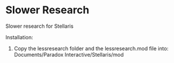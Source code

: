 # Slower Research
Slower research for Stellaris

Installation:
1. Copy the lessresearch folder and the lessresearch.mod file into: Documents/Paradox Interactive/Stellaris/mod
